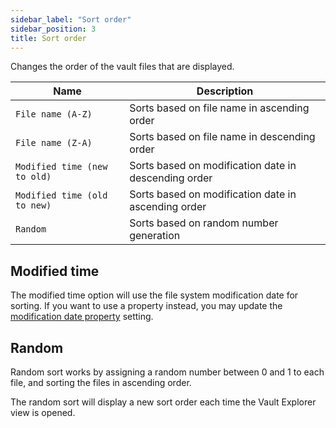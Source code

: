 ```yaml
---
sidebar_label: "Sort order"
sidebar_position: 3
title: Sort order
---
```


Changes the order of the vault files that are displayed.

| Name                         | Description                                          |
| ---------------------------- | ---------------------------------------------------- |
| `File name (A-Z)`            | Sorts based on file name in ascending order          |
| `File name (Z-A)`            | Sorts based on file name in descending order         |
| `Modified time (new to old)` | Sorts based on modification date in descending order |
| `Modified time (old to new)` | Sorts based on modification date in ascending order  |
| `Random`                     | Sorts based on random number generation              |

## Modified time

The modified time option will use the file system modification date for sorting. If you want to use a property instead, you may update the [modification date property](/docs/settings#modification-date-property) setting.

## Random

Random sort works by assigning a random number between 0 and 1 to each file, and sorting the files in ascending order.

The random sort will display a new sort order each time the Vault Explorer view is opened.
